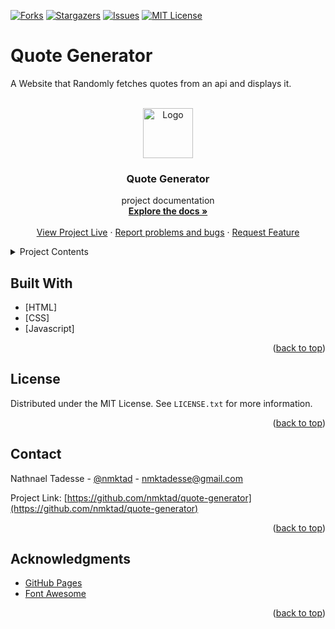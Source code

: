 [![Forks][forks-shield]][forks-url]
[![Stargazers][stars-shield]][stars-url]
[![Issues][issues-shield]][issues-url]
[![MIT License][license-shield]][license-url]

# Quote Generator
A Website that Randomly fetches quotes from an api and displays it.

<div id="top"></div>

<!-- PROJECT LOGO -->
<br />
<div align="center">
  <a href="https://github.com/nmktad/quote-generator">
    <img src="images/logo.png" alt="Logo" width="80" height="80">
  </a>

  <h3 align="center">Quote Generator</h3>

  <p>
    project documentation
    <br />
    <a href="https://github.com/nmktad/quote-generator"><strong>Explore the docs »</strong></a>
    <br />
    <br />
    <a href="https://nmktad.github.io/quote-generator/">View Project Live</a>
    ·
    <a href="https://github.com/nmktad/quote-generator/issues">Report problems and bugs</a>
    ·
    <a href="https://github.com/nmktad/quote-generator/issues">Request Feature</a>
  </p>
</div>

<!-- TABLE OF CONTENTS -->
<details>
  <summary>Project Contents</summary>
  <ol>
    <li><a href="#built-with">Built With</a></li>
    <li><a href="#contributing">Contributing</a></li>
    <li><a href="#license">License</a></li>
    <li><a href="#contact">Contact</a></li>
    <li><a href="#acknowledgments">Acknowledgments</a></li>
  </ol>
</details>

## Built With

* [HTML]
* [CSS]
* [Javascript]

<p align="right">(<a href="#top">back to top</a>)</p>

<!-- LICENSE -->
## License

Distributed under the MIT License. See `LICENSE.txt` for more information.

<p align="right">(<a href="#top">back to top</a>)</p>

<!-- CONTACT -->
## Contact

Nathnael Tadesse - [@nmktad](https://twitter.com/nmktad) - nmktadesse@gmail.com

Project Link: [https://github.com/nmktad/quote-generator](https://github.com/nmktad/quote-generator)

<p align="right">(<a href="#top">back to top</a>)</p>

<!-- ACKNOWLEDGMENTS -->
## Acknowledgments

* [GitHub Pages](https://pages.github.com)
* [Font Awesome](https://fontawesome.com)

<p align="right">(<a href="#top">back to top</a>)</p>

<!-- MARKDOWN LINKS & IMAGES -->
<!-- https://www.markdownguide.org/basic-syntax/#reference-style-links -->
[contributors-shield]: https://img.shields.io/github/contributors/nmktad/quote-generator.svg?style=for-the-badge
[contributors-url]: https://github.com/nmktad/quote-generator/graphs/contributors
[forks-shield]: https://img.shields.io/github/forks/nmktad/quote-generator.svg?style=for-the-badge
[forks-url]: https://github.com/nmktad/quote-generator/network/members
[stars-shield]: https://img.shields.io/github/stars/nmktad/quote-generator.svg?style=for-the-badge
[stars-url]: https://github.com/nmktad/quote-generator/stargazers
[issues-shield]: https://img.shields.io/github/issues/nmktad/quote-generator.svg?style=for-the-badge
[issues-url]: https://github.com/nmktad/quote-generator/issues
[license-shield]: https://img.shields.io/github/license/nmktad/quote-generator.svg?style=for-the-badge
[license-url]: https://github.com/nmktad/quote-generator/blob/master/LICENSE.txt

